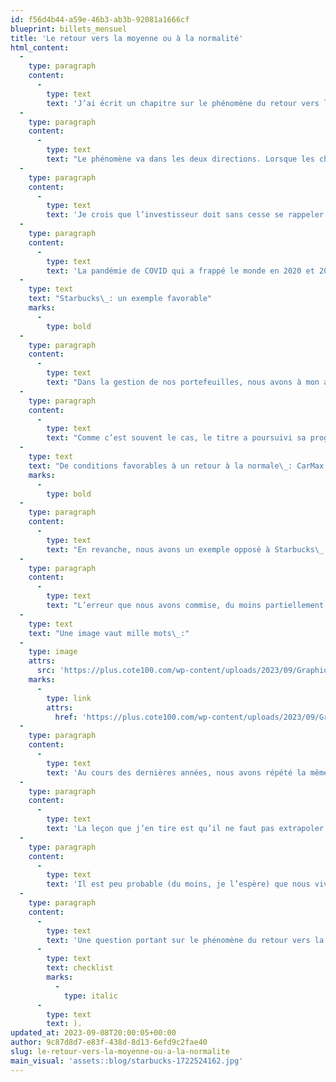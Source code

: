 ```yaml
---
id: f56d4b44-a59e-46b3-ab3b-92081a1666cf
blueprint: billets_mensuel
title: 'Le retour vers la moyenne ou à la normalité'
html_content:
  -
    type: paragraph
    content:
      -
        type: text
        text: 'J’ai écrit un chapitre sur le phénomène du retour vers la moyenne dans mon livre Avantage Bourse.'
  -
    type: paragraph
    content:
      -
        type: text
        text: "Le phénomène va dans les deux directions. Lorsque les choses vont particulièrement bien pour l’économie, une industrie ou une entreprise, il faut s’attendre à ce qu’elles reviennent éventuellement à la normale. En revanche, lorsque tout va mal, on peut présumer que les conditions s’amélioreront. Le même constat s’applique aux marchés boursiers, car le sentiment des investisseurs oscille entre les deux extrêmes\_: l’euphorie et la dépression. S’il est une chose, le pendule aura tendance à poursuivre son mouvement vers les extrêmes, positif ou négatif, avant de revenir vers la moyenne."
  -
    type: paragraph
    content:
      -
        type: text
        text: 'Je crois que l’investisseur doit sans cesse se rappeler ce phénomène et s’assurer de ne pas automatiquement extrapoler les conditions récentes qui affectent une entreprise, qu’elles soient favorables ou défavorables.'
  -
    type: paragraph
    content:
      -
        type: text
        text: 'La pandémie de COVID qui a frappé le monde en 2020 et 2021 nous donne un bel exemple. Bien qu’il était alors difficile de prévoir quels seraient les effets immédiats de la pandémie lorsqu’elle a débuté, les mois et trimestres qui ont suivi ont clairement créé des conditions particulièrement favorables pour de nombreuses entreprises (par exemple, les épiciers), alors qu’elles ont été très néfastes pour nombre d’autres sociétés (les croisiéristes).'
  -
    type: text
    text: "Starbucks\_: un exemple favorable"
    marks:
      -
        type: bold
  -
    type: paragraph
    content:
      -
        type: text
        text: "Dans la gestion de nos portefeuilles, nous avons à mon avis réussi en grande partie à profiter des conditions hautement inhabituelles créées par la pandémie. Un exemple qui me vient à l’esprit est celui de Starbucks (mais il y en a eu d’autres). Nous détenions le titre dans nos portefeuilles sous gestion depuis juillet 2018. Nous l’avions acquis à un moment plutôt opportun à un cours un peu supérieur à 51\_$\_US l’action. Un an plus tard, le titre valait plus de 90\_$ et nous avons décidé de réduire notre position de près de moitié, croyant que le rebond du titre avait probablement été trop rapide et que son évaluation avait sans doute atteint un niveau quelque peu excessif."
  -
    type: paragraph
    content:
      -
        type: text
        text: "Comme c’est souvent le cas, le titre a poursuivi sa progression dans les mois qui ont suivi (il valait plus de 120 $ en juillet 2021), avant de connaître une forte correction en 2022. Les mesures de confinement résultant de la pandémie en Chine, où Starbucks est très présente, de même que la baisse marquée des marchés boursiers ont eu un effet sur le cours du titre, qui a chuté jusqu’à près de 75\_$ au printemps 2022. Nous avons ainsi profité de cette correction pour ramener notre investissement dans le titre à une pleine position en juillet 2022 aux environs de 85\_$."
  -
    type: text
    text: "De conditions favorables à un retour à la normale\_: CarMax "
    marks:
      -
        type: bold
  -
    type: paragraph
    content:
      -
        type: text
        text: "En revanche, nous avons un exemple opposé à Starbucks\_: CarMax, un détaillant de voitures usagées dont nous sommes actionnaires depuis de nombreuses années. Il s’avère qu’initialement la société a largement bénéficié de la pandémie, les consommateurs favorisant l’achat de voitures pendant une période où ils pouvaient difficilement voyager. Qui plus est, les problèmes de production et de distribution de voitures neuves observés pendant la pandémie ont forcé de nombreux acheteurs à se tourner vers le marché des voitures usagées, ce qui a fait gonfler leurs prix et les marges de CarMax. Ainsi, les bénéfices par action de la société ont bondi à 6,74\_$ en 2022 (exercice se terminant en février) par rapport à 4,78\_$ en 2019."
  -
    type: paragraph
    content:
      -
        type: text
        text: "L’erreur que nous avons commise, du moins partiellement, a été d’extrapoler de tels bénéfices et les conditions de marché inhabituelles qui ont résulté de la pandémie. Une meilleure compréhension du phénomène du retour à la moyenne nous aurait permis de mieux évaluer la situation et d’envisager un retour à des marges et des bénéfices plus normaux. Nous aurions probablement aussi réduit notre investissement dans le titre lorsque tout allait bien et qu’il valait plus de 125\_$ à la fin de 2021."
  -
    type: text
    text: "Une image vaut mille mots\_:"
  -
    type: image
    attrs:
      src: 'https://plus.cote100.com/wp-content/uploads/2023/09/Graphique_CarMax.png'
    marks:
      -
        type: link
        attrs:
          href: 'https://plus.cote100.com/wp-content/uploads/2023/09/Graphique_CarMax.png'
  -
    type: paragraph
    content:
      -
        type: text
        text: 'Au cours des dernières années, nous avons répété la même erreur avec quelques autres titres en portefeuille.'
  -
    type: paragraph
    content:
      -
        type: text
        text: 'La leçon que j’en tire est qu’il ne faut pas extrapoler le passé récent, surtout lorsqu’il représente une période hautement inhabituelle comme l’a été la pandémie.'
  -
    type: paragraph
    content:
      -
        type: text
        text: 'Il est peu probable (du moins, je l’espère) que nous vivions d’ici peu une autre pandémie telle que celle de la COVID. Je garderai toutefois en tête le phénomène du retour vers la moyenne qui a été porté à des extrêmes au cours de cet épisode hautement exceptionnel. Le phénomène du retour vers la moyenne touche toutes les industries et toutes les sociétés. Il ne faut pas extrapoler des conditions inhabituelles, qu’elles soient favorables ou défavorables.'
  -
    type: paragraph
    content:
      -
        type: text
        text: 'Une question portant sur le phénomène du retour vers la moyenne a récemment été ajoutée à notre liste de contrôle ('
      -
        type: text
        text: checklist
        marks:
          -
            type: italic
      -
        type: text
        text: ).
updated_at: 2023-09-08T20:00:05+00:00
author: 9c87d8d7-e83f-438d-8d13-6efd9c2fae40
slug: le-retour-vers-la-moyenne-ou-a-la-normalite
main_visual: 'assets::blog/starbucks-1722524162.jpg'
---
```

